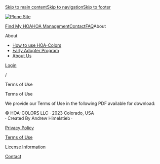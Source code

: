 [Skip to main content](#view)[Skip to navigation](#navigation)[Skip to footer](#footer)

[![Plone Site](/static/media/Logo.c60f4ec6.svg "Plone Site")](https://hoa-colors.com/ "Site")

[Find My HOA](https://hoa-colors.com/find)[HOA Management](https://hoa-colors.com/subscriptions)[Contact](https://hoa-colors.com/contact)[FAQ](https://hoa-colors.com/faq)About

About

* [How to use HOA-Colors](https://hoa-colors.com/about/how-to)
* [Early Adopter Program](https://hoa-colors.com/about/early-adopter-program)
* [About Us](https://hoa-colors.com/about/about-us)

[Login](https://hoa-colors.com/login)

[](https://hoa-colors.com/ "Home")

/

Terms of Use

Terms of Use

We provide our Terms of Use in the following PDF available for download:

  

© HOA-COLORS LLC · 2023 Colorado, USA  
· Created By Andrew Himelstieb ·

[Privacy Policy](https://hoa-colors.com/privacy_policy)

[Terms of Use](https://hoa-colors.com/terms)

[License Information](https://hoa-colors.com/license)

[Contact](https://hoa-colors.com/contact)